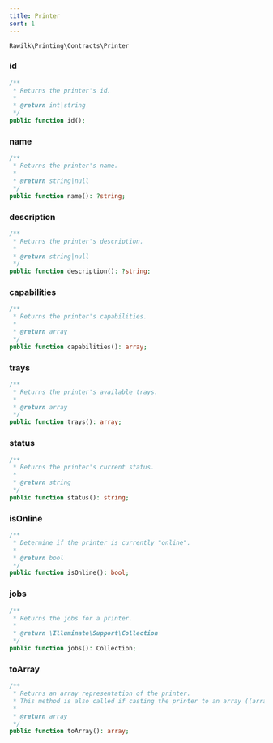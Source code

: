 ```yaml
---
title: Printer
sort: 1
---
```


`Rawilk\Printing\Contracts\Printer`

### id

```php
/**
 * Returns the printer's id.
 *
 * @return int|string
 */
public function id();
```

### name

```php
/**
 * Returns the printer's name.
 *
 * @return string|null
 */
public function name(): ?string;
```

### description

```php
/**
 * Returns the printer's description.
 *
 * @return string|null
 */
public function description(): ?string;
```

### capabilities

```php
/**
 * Returns the printer's capabilities.
 *
 * @return array
 */
public function capabilities(): array;
```

### trays

```php
/**
 * Returns the printer's available trays.
 *
 * @return array
 */
public function trays(): array;
```

### status

```php
/**
 * Returns the printer's current status.
 *
 * @return string
 */
public function status(): string;
```

### isOnline

```php
/**
 * Determine if the printer is currently "online".
 *
 * @return bool
 */
public function isOnline(): bool;
```

### jobs

```php
/**
 * Returns the jobs for a printer.
 *
 * @return \Illuminate\Support\Collection
 */
public function jobs(): Collection;
```

### toArray

```php
/**
 * Returns an array representation of the printer.
 * This method is also called if casting the printer to an array ((array) $printer)
 *
 * @return array
 */
public function toArray(): array;
```
